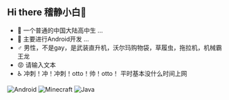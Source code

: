 ## Hi there 稽静小白👋


- 🔭 一个普通的中国大陆高中生 ...
- 🌱 主要进行Android开发 ...
- ♂️ 男性，不是gay，是武装直升机，沃尔玛购物袋，草履虫，拖拉机，机械霸王龙
- 😡 请输入文本
- ♿️ 冲刺！冲！冲刺！otto！帅！otto！
平时基本没什么时间上网

  
![Android](https://img.shields.io/badge/Android-8.1%2B-3DDC84?style=flat&logo=android&logoColor=white)
![Minecraft](https://img.shields.io/badge/Minecraft-Java%20Edition-62B47A?style=flat&logo=minecraft&logoColor=white)
![Java](https://img.shields.io/badge/Java-17+-007396?style=flat&logo=openjdk&logoColor=white)

